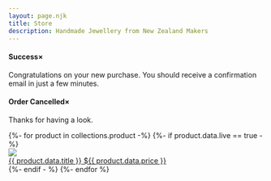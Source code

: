 ```yaml
---
layout: page.njk
title: Store
description: Handmade Jewellery from New Zealand Makers
---
```


<div id="success" class="success box">
  <h4>Success<span class="closebutton" onclick="closeWindow()">×</span></h4>
  
  <p>Congratulations on your new purchase. You should receive a confirmation email in just a few minutes.</p>
</div>

<div id="cancel" class="cancelled box">
  <h4>Order Cancelled<span class="closebutton">×</span></h4>
  
  <p> Thanks for having a look.</p>
</div>

<!--<p>If you don't find what you were looking for you can make a request <a href="request/">here</a>.</p>-->

<div class="column flex">
{%- for product in collections.product -%}
  {%- if product.data.live == true -%}
    <div class="product-container">
      <a class="product-link" href="{{product.url}}">
        <img class="product-image" src="/assets/images/{{ product.data.image }}"/>
        <div class="column-narrow">
          <span class="product-title">{{ product.data.title }}</span>
          <span class="product-price">${{ product.data.price }}</span>
        </div>
      </a>
    </div>
  {%- endif - %}
{%- endfor %}
</div>

<script>
  window.onload = function(){
    var query = window.location.search.substring(1);
    var qs = new URLSearchParams(query);
    if(qs.get('action') == 'success'){
      document.getElementById("success").style.display = 'block';
    } else if (qs.get('action') == 'cancel'){
      document.getElementById("cancel").style.display = 'block';
    }
  };
  
  var closeWindow = function(){
    window.history.replaceState({}, document.title, "/");
    document.getElementById("success").style.display = 'none';
    document.getElementById("cancel").style.display = 'none';
  };
</script>

<script type="text/javascript" src="//downloads.mailchimp.com/js/signup-forms/popup/unique-methods/embed.js" data-dojo-config="usePlainJson: true, isDebug: false"></script><script type="text/javascript">window.dojoRequire(["mojo/signup-forms/Loader"], function(L) { L.start({"baseUrl":"mc.us4.list-manage.com","uuid":"ccf9453fb98ac9f1f90023474","lid":"cb3f8804ae","uniqueMethods":true}) })</script>